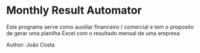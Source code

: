 # Monthly Result Automator

Este programa serve como auxiliar financeiro / comercial e tem o proposito de gerar uma planilha Excel com o resultado mensal de uma empresa

Author: João Costa
